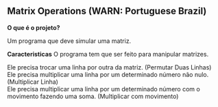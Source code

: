 ## Matrix Operations (WARN: Portuguese Brazil)

**O que é o projeto?**

Um programa que deve simular uma matriz.

**Caracteristicas**
O programa tem que ser feito para manipular matrizes.

Ele precisa trocar uma linha por outra da matriz. (Permutar Duas Linhas) <br>
Ele precisa multiplicar uma linha por um determinado número não nulo. (Multiplicar Linha) <br>
Ele precisa multiplicar uma linha por um determinado número com o movimento fazendo uma soma. (Multiplicar com movimento) <br>
